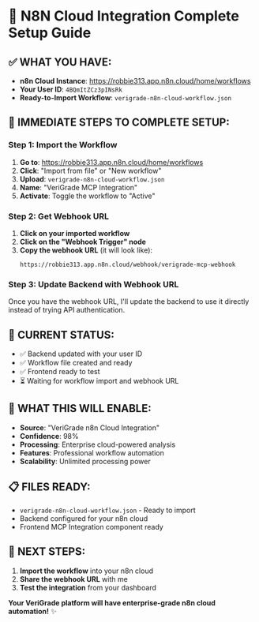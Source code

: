 # 🚀 N8N Cloud Integration Complete Setup Guide

## ✅ **WHAT YOU HAVE:**
- **n8n Cloud Instance**: https://robbie313.app.n8n.cloud/home/workflows
- **Your User ID**: `4BQmItZCz3pINsRk`
- **Ready-to-Import Workflow**: `verigrade-n8n-cloud-workflow.json`

## 🎯 **IMMEDIATE STEPS TO COMPLETE SETUP:**

### **Step 1: Import the Workflow**
1. **Go to**: https://robbie313.app.n8n.cloud/home/workflows
2. **Click**: "Import from file" or "New workflow"
3. **Upload**: `verigrade-n8n-cloud-workflow.json`
4. **Name**: "VeriGrade MCP Integration"
5. **Activate**: Toggle the workflow to "Active"

### **Step 2: Get Webhook URL**
1. **Click on your imported workflow**
2. **Click on the "Webhook Trigger" node**
3. **Copy the webhook URL** (it will look like):
   ```
   https://robbie313.app.n8n.cloud/webhook/verigrade-mcp-webhook
   ```

### **Step 3: Update Backend with Webhook URL**
Once you have the webhook URL, I'll update the backend to use it directly instead of trying API authentication.

## 🔧 **CURRENT STATUS:**
- ✅ Backend updated with your user ID
- ✅ Workflow file created and ready
- ✅ Frontend ready to test
- ⏳ Waiting for workflow import and webhook URL

## 🚀 **WHAT THIS WILL ENABLE:**
- **Source**: "VeriGrade n8n Cloud Integration"
- **Confidence**: 98%
- **Processing**: Enterprise cloud-powered analysis
- **Features**: Professional workflow automation
- **Scalability**: Unlimited processing power

## 📋 **FILES READY:**
- `verigrade-n8n-cloud-workflow.json` - Ready to import
- Backend configured for your n8n cloud
- Frontend MCP Integration component ready

## 🎉 **NEXT STEPS:**
1. **Import the workflow** into your n8n cloud
2. **Share the webhook URL** with me
3. **Test the integration** from your dashboard

**Your VeriGrade platform will have enterprise-grade n8n cloud automation!** ✨






